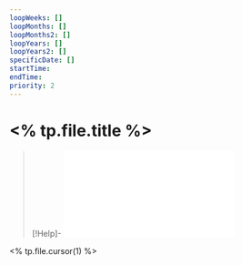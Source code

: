 ```yaml
---
loopWeeks: []
loopMonths: []
loopMonths2: []
loopYears: []
loopYears2: []
specificDate: []
startTime:
endTime:
priority: 2
---
```

# <% tp.file.title %>

> [!Help]-
> ![front-matter-template](front-matter-template.md)

<% tp.file.cursor(1) %>
